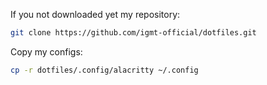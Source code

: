 If you not downloaded yet my repository:

```bash
git clone https://github.com/igmt-official/dotfiles.git
```

Copy my configs:

```bash
cp -r dotfiles/.config/alacritty ~/.config
```
